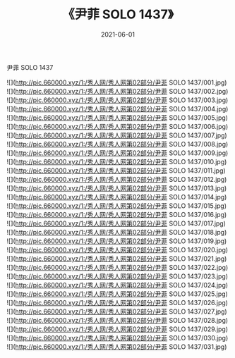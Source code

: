 ﻿---
layout: post
title:  《尹菲 SOLO 1437》
date:   2021-06-01
img: http://pic.660000.xyz/1:/秀人网/秀人网第02部分/尹菲 SOLO 1437/000.jpg
categories: [美女, 清纯, 唯美]
---

尹菲 SOLO 1437

  ![](http://pic.660000.xyz/1:/秀人网/秀人网第02部分/尹菲 SOLO 1437/001.jpg) <br> ![](http://pic.660000.xyz/1:/秀人网/秀人网第02部分/尹菲 SOLO 1437/002.jpg) <br> ![](http://pic.660000.xyz/1:/秀人网/秀人网第02部分/尹菲 SOLO 1437/003.jpg) <br> ![](http://pic.660000.xyz/1:/秀人网/秀人网第02部分/尹菲 SOLO 1437/004.jpg) <br> ![](http://pic.660000.xyz/1:/秀人网/秀人网第02部分/尹菲 SOLO 1437/005.jpg) <br> ![](http://pic.660000.xyz/1:/秀人网/秀人网第02部分/尹菲 SOLO 1437/006.jpg) <br> ![](http://pic.660000.xyz/1:/秀人网/秀人网第02部分/尹菲 SOLO 1437/007.jpg) <br> ![](http://pic.660000.xyz/1:/秀人网/秀人网第02部分/尹菲 SOLO 1437/008.jpg) <br> ![](http://pic.660000.xyz/1:/秀人网/秀人网第02部分/尹菲 SOLO 1437/009.jpg) <br> ![](http://pic.660000.xyz/1:/秀人网/秀人网第02部分/尹菲 SOLO 1437/010.jpg) <br> ![](http://pic.660000.xyz/1:/秀人网/秀人网第02部分/尹菲 SOLO 1437/011.jpg) <br> ![](http://pic.660000.xyz/1:/秀人网/秀人网第02部分/尹菲 SOLO 1437/012.jpg) <br> ![](http://pic.660000.xyz/1:/秀人网/秀人网第02部分/尹菲 SOLO 1437/013.jpg) <br> ![](http://pic.660000.xyz/1:/秀人网/秀人网第02部分/尹菲 SOLO 1437/014.jpg) <br> ![](http://pic.660000.xyz/1:/秀人网/秀人网第02部分/尹菲 SOLO 1437/015.jpg) <br> ![](http://pic.660000.xyz/1:/秀人网/秀人网第02部分/尹菲 SOLO 1437/016.jpg) <br> ![](http://pic.660000.xyz/1:/秀人网/秀人网第02部分/尹菲 SOLO 1437/017.jpg) <br> ![](http://pic.660000.xyz/1:/秀人网/秀人网第02部分/尹菲 SOLO 1437/018.jpg) <br> ![](http://pic.660000.xyz/1:/秀人网/秀人网第02部分/尹菲 SOLO 1437/019.jpg) <br> ![](http://pic.660000.xyz/1:/秀人网/秀人网第02部分/尹菲 SOLO 1437/020.jpg) <br> ![](http://pic.660000.xyz/1:/秀人网/秀人网第02部分/尹菲 SOLO 1437/021.jpg) <br> ![](http://pic.660000.xyz/1:/秀人网/秀人网第02部分/尹菲 SOLO 1437/022.jpg) <br> ![](http://pic.660000.xyz/1:/秀人网/秀人网第02部分/尹菲 SOLO 1437/023.jpg) <br> ![](http://pic.660000.xyz/1:/秀人网/秀人网第02部分/尹菲 SOLO 1437/024.jpg) <br> ![](http://pic.660000.xyz/1:/秀人网/秀人网第02部分/尹菲 SOLO 1437/025.jpg) <br> ![](http://pic.660000.xyz/1:/秀人网/秀人网第02部分/尹菲 SOLO 1437/026.jpg) <br> ![](http://pic.660000.xyz/1:/秀人网/秀人网第02部分/尹菲 SOLO 1437/027.jpg) <br> ![](http://pic.660000.xyz/1:/秀人网/秀人网第02部分/尹菲 SOLO 1437/028.jpg) <br> ![](http://pic.660000.xyz/1:/秀人网/秀人网第02部分/尹菲 SOLO 1437/029.jpg) <br> ![](http://pic.660000.xyz/1:/秀人网/秀人网第02部分/尹菲 SOLO 1437/030.jpg) <br> ![](http://pic.660000.xyz/1:/秀人网/秀人网第02部分/尹菲 SOLO 1437/031.jpg) <br>